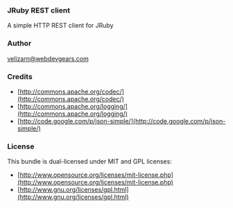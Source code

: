 ### JRuby REST client

A simple HTTP REST client for JRuby

### Author

velizarn@webdevgears.com

### Credits

* [http://commons.apache.org/codec/](http://commons.apache.org/codec/)
* [http://commons.apache.org/logging/](http://commons.apache.org/logging/)
* [http://code.google.com/p/json-simple/](http://code.google.com/p/json-simple/)

### License

This bundle is dual-licensed under MIT and GPL licenses:

* [http://www.opensource.org/licenses/mit-license.php](http://www.opensource.org/licenses/mit-license.php)
* [http://www.gnu.org/licenses/gpl.html](http://www.gnu.org/licenses/gpl.html)